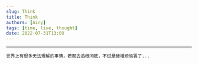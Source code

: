 ```yaml
---
slug: Think
title: Think
authors: [Airy]
tags: [time, live, thought]
date: 2022-07-31T13:00
---
```


---

```
世界上有很多无法理解的事情，若都去追根问底，不过是徒增烦恼罢了...
```
